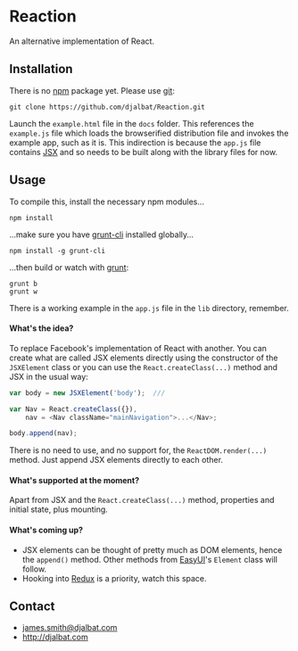 # Reaction

An alternative implementation of React.

## Installation

There is no [npm](https://www.npmjs.com/) package yet. Please use [git](https://git-scm.com/):

    git clone https://github.com/djalbat/Reaction.git

Launch the `example.html` file in the `docs` folder. This references the `example.js` file which loads the browserified distribution file and invokes the example app, such as it is. This indirection is because the `app.js` file contains [JSX](https://facebook.github.io/jsx/) and so needs to be built along with the library files for now.

## Usage

To compile this, install the necessary npm modules...

    npm install

...make sure you have [grunt-cli](http://gruntjs.com/getting-started) installed globally...

    npm install -g grunt-cli

...then build or watch with [grunt](http://gruntjs.com/):

    grunt b
    grunt w

There is a working example in the `app.js` file in the `lib` directory, remember.

#### What's the idea?

To replace Facebook's implementation of React with another. You can create what are called JSX elements directly using the constructor of the `JSXElement` class or you can use the `React.createClass(...)` method and JSX in the usual way:

```js
var body = new JSXElement('body');  ///

var Nav = React.createClass({}),
    nav = <Nav className="mainNavigation">...</Nav>;

body.append(nav);
```

There is no need to use, and no support for, the `ReactDOM.render(...)` method. Just append JSX elements directly to each other.

#### What's supported at the moment?

Apart from JSX and the `React.createClass(...)` method, properties and initial state, plus mounting.

#### What's coming up?

- JSX elements can be thought of pretty much as DOM elements, hence the `append()` method. Other methods from [EasyUI](https://github.com/djalbat/EasyUI)'s `Element` class will follow.
- Hooking into [Redux](https://github.com/reactjs/react-redux) is a priority, watch this space.

## Contact

- james.smith@djalbat.com
- http://djalbat.com
